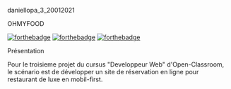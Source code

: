 daniellopa_3_20012021

OHMYFOOD

[![forthebadge](https://forthebadge.com/images/badges/uses-html.svg)](https://forthebadge.com)
[![forthebadge](https://forthebadge.com/images/badges/uses-css.svg)](https://forthebadge.com)
[![forthebadge](https://forthebadge.com/images/badges/uses-git.svg)](https://forthebadge.com)

Présentation

Pour le troisieme projet du cursus "Developpeur Web" d'Open-Classroom, le scénario est de développer un site de réservation en ligne pour restaurant de luxe
en mobil-first.




